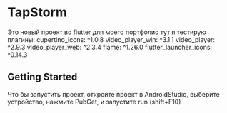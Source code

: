 # TapStorm

Это новый проект во flutter для моего портфолио
тут я тестирую плагины:
cupertino_icons: ^1.0.8
video_player_win: ^3.1.1
video_player: ^2.9.3
video_player_web: ^2.3.4
flame: ^1.26.0
flutter_launcher_icons: ^0.14.3

## Getting Started

Что бы запустить проект, откройте проект в AndroidStudio, выберите устройство, нажмите PubGet, и запустите run (shift+F10)


